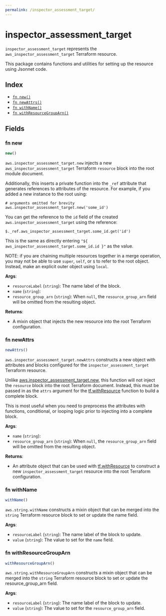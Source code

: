 ```yaml
---
permalink: /inspector_assessment_target/
---
```


# inspector_assessment_target

`inspector_assessment_target` represents the `aws_inspector_assessment_target` Terraform resource.



This package contains functions and utilities for setting up the resource using Jsonnet code.


## Index

* [`fn new()`](#fn-new)
* [`fn newAttrs()`](#fn-newattrs)
* [`fn withName()`](#fn-withname)
* [`fn withResourceGroupArn()`](#fn-withresourcegrouparn)

## Fields

### fn new

```ts
new()
```


`aws.inspector_assessment_target.new` injects a new `aws_inspector_assessment_target` Terraform `resource`
block into the root module document.

Additionally, this inserts a private function into the `_ref` attribute that generates references to attributes of the
resource. For example, if you added a new instance to the root using:

    # arguments omitted for brevity
    aws.inspector_assessment_target.new('some_id')

You can get the reference to the `id` field of the created `aws.inspector_assessment_target` using the reference:

    $._ref.aws_inspector_assessment_target.some_id.get('id')

This is the same as directly entering `"${ aws_inspector_assessment_target.some_id.id }"` as the value.

NOTE: if you are chaining multiple resources together in a merge operation, you may not be able to use `super`, `self`,
or `$` to refer to the root object. Instead, make an explicit outer object using `local`.

**Args**:
  - `resourceLabel` (`string`): The name label of the block.
  - `name` (`string`): 
  - `resource_group_arn` (`string`):  When `null`, the `resource_group_arn` field will be omitted from the resulting object.

**Returns**:
- A mixin object that injects the new resource into the root Terraform configuration.


### fn newAttrs

```ts
newAttrs()
```


`aws.inspector_assessment_target.newAttrs` constructs a new object with attributes and blocks configured for the `inspector_assessment_target`
Terraform resource.

Unlike [aws.inspector_assessment_target.new](#fn-new), this function will not inject the `resource`
block into the root Terraform document. Instead, this must be passed in as the `attrs` argument for the
[tf.withResource](https://github.com/tf-libsonnet/core/tree/main/docs#fn-withresource) function to build a complete block.

This is most useful when you need to preprocess the attributes with functions, conditional, or looping logic prior to
injecting into a complete block.

**Args**:
  - `name` (`string`): 
  - `resource_group_arn` (`string`):  When `null`, the `resource_group_arn` field will be omitted from the resulting object.

**Returns**:
  - An attribute object that can be used with [tf.withResource](https://github.com/tf-libsonnet/core/tree/main/docs#fn-withresource) to construct a new `inspector_assessment_target` resource into the root Terraform configuration.


### fn withName

```ts
withName()
```

`aws.string.withName` constructs a mixin object that can be merged into the `string`
Terraform resource block to set or update the name field.



**Args**:
  - `resourceLabel` (`string`): The name label of the block to update.
  - `value` (`string`): The value to set for the `name` field.


### fn withResourceGroupArn

```ts
withResourceGroupArn()
```

`aws.string.withResourceGroupArn` constructs a mixin object that can be merged into the `string`
Terraform resource block to set or update the resource_group_arn field.



**Args**:
  - `resourceLabel` (`string`): The name label of the block to update.
  - `value` (`string`): The value to set for the `resource_group_arn` field.
